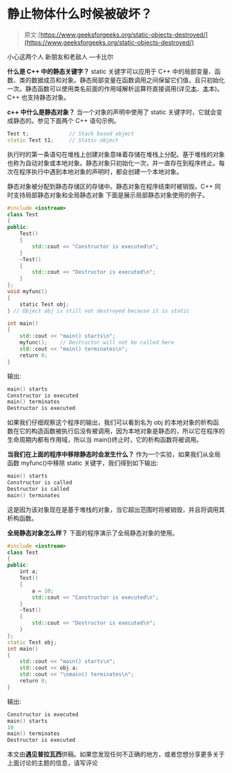 # 静止物体什么时候被破坏？

> 原文:[https://www.geeksforgeeks.org/static-objects-destroyed/](https://www.geeksforgeeks.org/static-objects-destroyed/)

小心这两个人
新朋友和老敌人 —卡比尔

**什么是 C++ 中的静态关键字？**
static 关键字可以应用于 C++ 中的局部变量、函数、类的数据成员和对象。静态局部变量在函数调用之间保留它们值，且只初始化一次。静态函数可以使用类名前面的作用域解析运算符直接调用(详见[本](https://www.geeksforgeeks.org/some-interesting-facts-about-static-member-functions-in-c/)、[本](https://www.geeksforgeeks.org/stati/)本)。C++ 也支持静态对象。

**c++ 中什么是静态对象？**
当一个对象的声明中使用了 static 关键字时，它就会变成静态的。参见下面两个 C++ 语句示例。

```cpp
Test t;             // Stack based object
static Test t1;     // Static object 
```

执行时的第一条语句在堆栈上创建对象意味着存储在堆栈上分配。基于堆栈的对象也称为自动对象或本地对象。静态对象只初始化一次，并一直存在到程序终止。每次在程序执行中遇到本地对象的声明时，都会创建一个本地对象。

静态对象被分配到静态存储区的存储中。静态对象在程序结束时被销毁。C++ 同时支持局部静态对象和全局静态对象
下面是展示局部静态对象使用的例子。

```cpp
#include <iostream>
class Test 
{
public:
    Test()
    {
        std::cout << "Constructor is executed\n";
    }
    ~Test()
    {
        std::cout << "Destructor is executed\n";
    }
};
void myfunc()
{
    static Test obj;
} // Object obj is still not destroyed because it is static

int main()
{
    std::cout << "main() starts\n";
    myfunc();    // Destructor will not be called here
    std::cout << "main() terminates\n";
    return 0;
}
```

输出:

```cpp
main() starts
Constructor is executed
main() terminates
Destructor is executed 
```

如果我们仔细观察这个程序的输出，我们可以看到名为 obj 的本地对象的析构函数在它的构造函数被执行后没有被调用，因为本地对象是静态的，所以它在程序的生命周期内都有作用域，所以当 main()终止时，它的析构函数将被调用。

**当我们在上面的程序中移除静态时会发生什么？**
作为一个实验，如果我们从全局函数 myfunc()中移除 static 关键字，我们得到如下输出:

```cpp
main() starts
Constructor is called
Destructor is called
main() terminates
```

这是因为该对象现在是基于堆栈的对象，当它超出范围时将被销毁，并且将调用其析构函数。

**全局静态对象怎么样？**
下面的程序演示了全局静态对象的使用。

```cpp
#include <iostream>
class Test
{
public:
    int a;
    Test()
    {
        a = 10;
        std::cout << "Constructor is executed\n";
    }
    ~Test()
    {
        std::cout << "Destructor is executed\n";
    }
};
static Test obj;
int main()
{
    std::cout << "main() starts\n";
    std::cout << obj.a;
    std::cout << "\nmain() terminates\n";
    return 0;
}
```

输出:

```cpp
Constructor is executed
main() starts
10
main() terminates
Destructor is executed
```

本文由**遇见普拉瓦西**供稿。如果您发现任何不正确的地方，或者您想分享更多关于上面讨论的主题的信息，请写评论